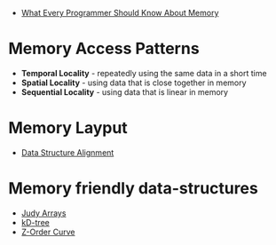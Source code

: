 
- [What Every Programmer Should Know About Memory](https://www.akkadia.org/drepper/cpumemory.pdf)


# Memory Access Patterns 

- **Temporal Locality** - repeatedly using the same data in a short time
- **Spatial Locality** - using data that is close together in memory 
- **Sequential Locality** - using data that is linear in memory 

# Memory Layput 

- [Data Structure Alignment](https://en.wikipedia.org/wiki/Data_structure_alignment)

# Memory friendly data-structures

- [Judy Arrays](http://judy.sourceforge.net/)
- [kD-tree](http://pointclouds.org/documentation/tutorials/kdtree_search.php)
- [Z-Order Curve](https://gist.github.com/jaredwinick/5073432)


